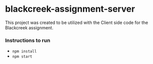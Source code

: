 # blackcreek-assignment-server

This project was created to be utilized with the Client side code for the Blackcreek assignment. 

### Instructions to run 

- `npm install`
- `npm start`